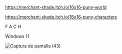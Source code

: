 https://merchant-shade.itch.io/16x16-puny-world

https://merchant-shade.itch.io/16x16-puny-characters

F A C H

Windows 11

![Captura de pantalla (43)](https://github.com/user-attachments/assets/fa39ab70-6123-4c2b-8c00-bc53f7139924)
